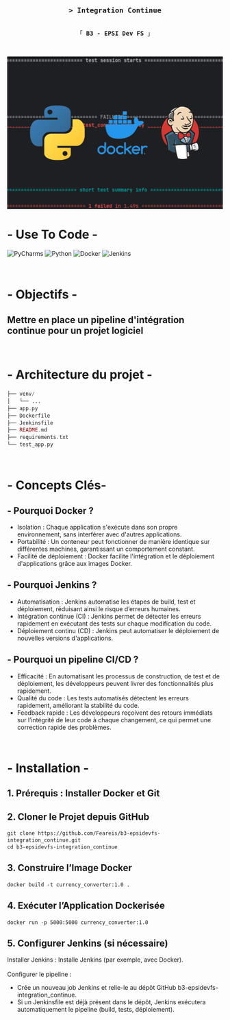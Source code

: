 <h3 align="center">
        <samp>&gt; Integration Continue
        </samp>
</h3>


<p align="center"> 
  <samp>
    <br>
    「 <b>B3 - EPSI Dev FS</b> 」
    <br>
  </samp>
</p>

<br/>

![ci](ci.png)


# - Use To Code -

![PyCharms](https://img.shields.io/badge/PyCharm-000000?style=for-the-badge&logo=pycharm&logoColor=white)
![Python](https://img.shields.io/badge/python-3670A0?style=for-the-badge&logo=python&logoColor=ffdd54)
![Docker](https://img.shields.io/badge/Docker-2496ED?style=for-the-badge&logo=docker&logoColor=fff)
![Jenkins](https://img.shields.io/badge/Jenkins-D24939?style=for-the-badge&logo=Jenkins&logoColor=white)

<br/>

# - Objectifs - </center>

## Mettre en place un pipeline d'intégration continue pour un projet logiciel

<br/>

# - Architecture du projet -

```php
├── venv/
│   └── ...
├── app.py
├── Dockerfile
├── Jenkinsfile
├── README.md
├── requirements.txt
└── test_app.py
```

<br/>

# - Concepts Clés-

## - Pourquoi Docker ?

+ Isolation : Chaque application s'exécute dans son propre environnement, sans interférer avec d'autres applications.
+ Portabilité : Un conteneur peut fonctionner de manière identique sur différentes machines, garantissant un comportement constant.
+ Facilité de déploiement : Docker facilite l'intégration et le déploiement d'applications grâce aux images Docker.


## - Pourquoi Jenkins ?

+ Automatisation : Jenkins automatise les étapes de build, test et déploiement, réduisant ainsi le risque d’erreurs humaines.
+ Intégration continue (CI) : Jenkins permet de détecter les erreurs rapidement en exécutant des tests sur chaque modification du code.
+ Déploiement continu (CD) : Jenkins peut automatiser le déploiement de nouvelles versions d'applications.


## - Pourquoi un pipeline CI/CD ?

+ Efficacité : En automatisant les processus de construction, de test et de déploiement, les développeurs peuvent livrer des fonctionnalités plus rapidement.
+ Qualité du code : Les tests automatisés détectent les erreurs rapidement, améliorant la stabilité du code.
+ Feedback rapide : Les développeurs reçoivent des retours immédiats sur l’intégrité de leur code à chaque changement, ce qui permet une correction rapide des problèmes.

<br/>

# - Installation -

## 1. Prérequis : Installer Docker et Git

## 2. Cloner le Projet depuis GitHub
```
git clone https://github.com/Feareis/b3-epsidevfs-integration_continue.git
cd b3-epsidevfs-integration_continue
```

## 3. Construire l’Image Docker
```
docker build -t currency_converter:1.0 .
```

## 4. Exécuter l’Application Dockerisée
```
docker run -p 5000:5000 currency_converter:1.0
```

## 5. Configurer Jenkins (si nécessaire)

Installer Jenkins : Installe Jenkins (par exemple, avec Docker).
<br/><br/>
Configurer le pipeline : 
+ Crée un nouveau job Jenkins et relie-le au dépôt GitHub b3-epsidevfs-integration_continue.
+ Si un Jenkinsfile est déjà présent dans le dépôt, Jenkins exécutera automatiquement le pipeline (build, tests, déploiement).